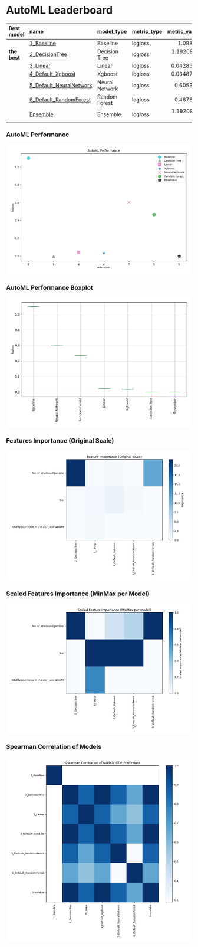 # AutoML Leaderboard

| Best model   | name                                                         | model_type     | metric_type   |   metric_value |   train_time |
|:-------------|:-------------------------------------------------------------|:---------------|:--------------|---------------:|-------------:|
|              | [1_Baseline](1_Baseline/README.md)                           | Baseline       | logloss       |    1.09861     |         2.75 |
| **the best** | [2_DecisionTree](2_DecisionTree/README.md)                   | Decision Tree  | logloss       |    1.19209e-07 |        17.88 |
|              | [3_Linear](3_Linear/README.md)                               | Linear         | logloss       |    0.0428567   |         6.94 |
|              | [4_Default_Xgboost](4_Default_Xgboost/README.md)             | Xgboost        | logloss       |    0.0348775   |         6.09 |
|              | [5_Default_NeuralNetwork](5_Default_NeuralNetwork/README.md) | Neural Network | logloss       |    0.605358    |         2.46 |
|              | [6_Default_RandomForest](6_Default_RandomForest/README.md)   | Random Forest  | logloss       |    0.467818    |         3.84 |
|              | [Ensemble](Ensemble/README.md)                               | Ensemble       | logloss       |    1.19209e-07 |         0.81 |

### AutoML Performance
![AutoML Performance](ldb_performance.png)

### AutoML Performance Boxplot
![AutoML Performance Boxplot](ldb_performance_boxplot.png)

### Features Importance (Original Scale)
![features importance across models](features_heatmap.png)



### Scaled Features Importance (MinMax per Model)
![scaled features importance across models](features_heatmap_scaled.png)



### Spearman Correlation of Models
![models spearman correlation](correlation_heatmap.png)

